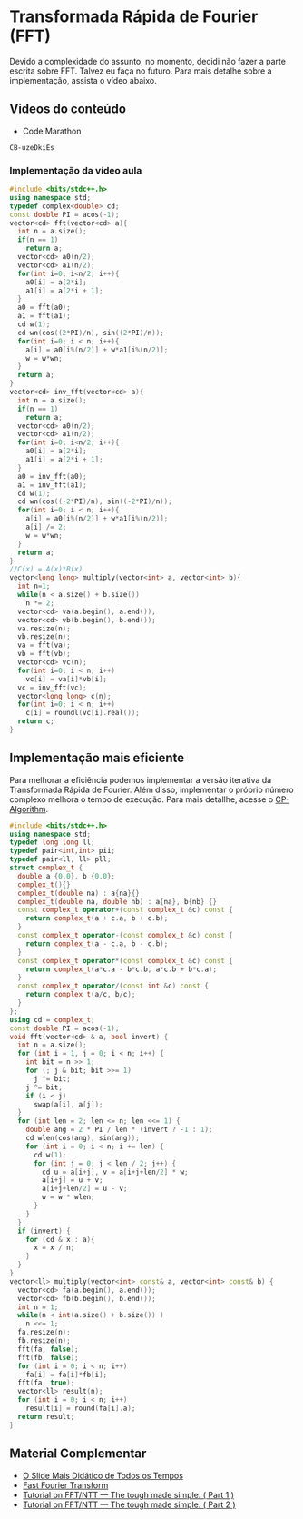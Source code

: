 # Transformada Rápida de Fourier (FFT)
Devido a complexidade do assunto, no momento, decidi não fazer a parte escrita sobre FFT. Talvez eu faça no futuro. Para mais detalhe sobre a implementação, assista o vídeo abaixo.

## Videos do conteúdo

- Code Marathon

```youtube
CB-uzeDkiEs
```

### Implementação da vídeo aula

```cpp
#include <bits/stdc++.h>
using namespace std;
typedef complex<double> cd;
const double PI = acos(-1); 
vector<cd> fft(vector<cd> a){
  int n = a.size();
  if(n == 1)
    return a;
  vector<cd> a0(n/2);
  vector<cd> a1(n/2);
  for(int i=0; i<n/2; i++){
    a0[i] = a[2*i];
    a1[i] = a[2*i + 1];
  }
  a0 = fft(a0); 
  a1 = fft(a1);
  cd w(1);
  cd wn(cos((2*PI)/n), sin((2*PI)/n));
  for(int i=0; i < n; i++){
    a[i] = a0[i%(n/2)] + w*a1[i%(n/2)];
    w = w*wn;
  }
  return a;
}
vector<cd> inv_fft(vector<cd> a){
  int n = a.size();
  if(n == 1)
    return a;
  vector<cd> a0(n/2);
  vector<cd> a1(n/2);
  for(int i=0; i<n/2; i++){
    a0[i] = a[2*i];
    a1[i] = a[2*i + 1];
  }
  a0 = inv_fft(a0); 
  a1 = inv_fft(a1);
  cd w(1);
  cd wn(cos((-2*PI)/n), sin((-2*PI)/n));
  for(int i=0; i < n; i++){
    a[i] = a0[i%(n/2)] + w*a1[i%(n/2)];
    a[i] /= 2;
    w = w*wn;
  }
  return a;
}
//C(x) = A(x)*B(x)
vector<long long> multiply(vector<int> a, vector<int> b){
  int n=1;
  while(n < a.size() + b.size())
    n *= 2;
  vector<cd> va(a.begin(), a.end());
  vector<cd> vb(b.begin(), b.end());
  va.resize(n);
  vb.resize(n);
  va = fft(va);
  vb = fft(vb);
  vector<cd> vc(n);
  for(int i=0; i < n; i++)
    vc[i] = va[i]*vb[i];
  vc = inv_fft(vc);
  vector<long long> c(n);
  for(int i=0; i < n; i++)
    c[i] = roundl(vc[i].real());
  return c;
}
```

## Implementação mais eficiente
Para melhorar a eficiência podemos implementar a versão iterativa da Transformada Rápida de Fourier. Além disso, implementar o próprio número complexo melhora o tempo de execução. Para mais detallhe, acesse o [CP-Algorithm](https://cp-algorithms.com/algebra/fft.html#toc-tgt-5).

```cpp
#include <bits/stdc++.h>
using namespace std;
typedef long long ll;
typedef pair<int,int> pii;
typedef pair<ll, ll> pll;
struct complex_t {
  double a {0.0}, b {0.0};
  complex_t(){}
  complex_t(double na) : a{na}{}  
  complex_t(double na, double nb) : a{na}, b{nb} {}  
  const complex_t operator+(const complex_t &c) const {
    return complex_t(a + c.a, b + c.b);
  }
  const complex_t operator-(const complex_t &c) const {
    return complex_t(a - c.a, b - c.b);
  }
  const complex_t operator*(const complex_t &c) const {
    return complex_t(a*c.a - b*c.b, a*c.b + b*c.a);
  }
  const complex_t operator/(const int &c) const {
    return complex_t(a/c, b/c);
  }
};
using cd = complex_t;
const double PI = acos(-1);
void fft(vector<cd> & a, bool invert) {
  int n = a.size();
  for (int i = 1, j = 0; i < n; i++) {
    int bit = n >> 1;
    for (; j & bit; bit >>= 1)
      j ^= bit;
    j ^= bit;
    if (i < j)
      swap(a[i], a[j]);
  }
  for (int len = 2; len <= n; len <<= 1) {
    double ang = 2 * PI / len * (invert ? -1 : 1);
    cd wlen(cos(ang), sin(ang));
    for (int i = 0; i < n; i += len) {
      cd w(1);
      for (int j = 0; j < len / 2; j++) {
        cd u = a[i+j], v = a[i+j+len/2] * w;
        a[i+j] = u + v;
        a[i+j+len/2] = u - v;
        w = w * wlen;
      }
    }
  }
  if (invert) {
    for (cd & x : a){
      x = x / n;
    }
  }
}
vector<ll> multiply(vector<int> const& a, vector<int> const& b) {
  vector<cd> fa(a.begin(), a.end()); 
  vector<cd> fb(b.begin(), b.end());   
  int n = 1;
  while(n < int(a.size() + b.size()) ) 
    n <<= 1;    
  fa.resize(n);
  fb.resize(n);
  fft(fa, false);
  fft(fb, false);  
  for (int i = 0; i < n; i++)
    fa[i] = fa[i]*fb[i];  
  fft(fa, true);
  vector<ll> result(n);
  for (int i = 0; i < n; i++)
    result[i] = round(fa[i].a);        
  return result;
}
```

## Material Complementar
- [O Slide Mais Didático de Todos os Tempos](http://web.cecs.pdx.edu/~maier/cs584/Lectures/lect07b-11-MG.pdf)
- [Fast Fourier Transform](https://cp-algorithms.com/algebra/fft.html)
- [Tutorial on FFT/NTT — The tough made simple. ( Part 1 )](https://codeforces.com/blog/entry/43499)
- [Tutorial on FFT/NTT — The tough made simple. ( Part 2 )](https://codeforces.com/blog/entry/48798)